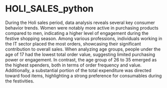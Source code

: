 # HOLI_SALES_python

During the Holi sales period, data analysis reveals several key consumer behavior trends. Women were notably more active in purchasing products compared to men, indicating a higher level of engagement during the festive shopping season. Among various professions, individuals working in the IT sector placed the most orders, showcasing their significant contribution to overall sales. When analyzing age groups, people under the age of 17 had the lowest total order value, suggesting limited purchasing power or engagement. In contrast, the age group of 26 to 35 emerged as the highest spenders, both in terms of order frequency and value. Additionally, a substantial portion of the total expenditure was directed toward food items, highlighting a strong preference for consumables during the festivities.
